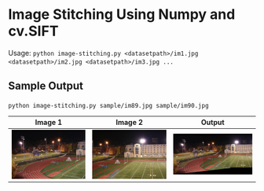 # Image Stitching Using Numpy and cv.SIFT

Usage: `python image-stitching.py <datasetpath>/im1.jpg <datasetpath>/im2.jpg <datasetpath>/im3.jpg ...`

## Sample Output

`python image-stitching.py sample/im89.jpg sample/im90.jpg`

| Image 1 | Image 2 | Output |
| ------- | ------- | ------ |
| ![image1](sample/im89.jpg) | ![image2](sample/im90.jpg) | ![output](sample/im89-90.jpg) | 

